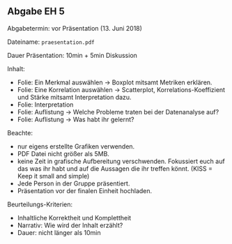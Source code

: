 ## Abgabe EH 5

Abgabetermin: vor Präsentation (13. Juni 2018)


Dateiname: `praesentation.pdf`


Dauer Präsentation: 10min + 5min Diskussion


Inhalt:
* Folie: Ein Merkmal auswählen -> Boxplot mitsamt Metriken erklären. 
* Folie: Eine Korrelation auswählen -> Scatterplot, Korrelations-Koeffizient und Stärke mitsamt Interpretation dazu.
* Folie: Interpretation
* Folie: Auflistung -> Welche Probleme traten bei der Datenanalyse auf?
* Folie: Auflistung -> Was habt ihr gelernt?

Beachte:
* nur eigens erstellte Grafiken verwenden.
* PDF Datei nicht größer als 5MB. 
* keine Zeit in grafische Aufbereitung verschwenden. Fokussiert euch auf das was ihr habt und auf die Aussagen die ihr treffen könnt. (KISS = Keep it small and simple)
* Jede Person in der Gruppe präsentiert.
* Präsentation vor der finalen Einheit hochladen.

Beurteilungs-Kriterien:
* Inhaltliche Korrektheit und Komplettheit
* Narrativ: Wie wird der Inhalt erzählt?
* Dauer: nicht länger als 10min
